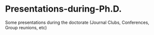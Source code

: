 # Presentations-during-Ph.D.
Some presentations during the doctorate (Journal Clubs, Conferences, Group reunions, etc)
